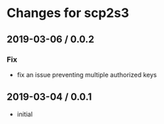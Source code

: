 # Changes for scp2s3

## 2019-03-06 / 0.0.2

### Fix

- fix an issue preventing multiple authorized keys

## 2019-03-04 / 0.0.1

- initial

